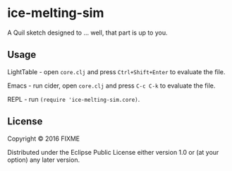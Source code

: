 # ice-melting-sim

A Quil sketch designed to ... well, that part is up to you.

## Usage

LightTable - open `core.clj` and press `Ctrl+Shift+Enter` to evaluate the file.

Emacs - run cider, open `core.clj` and press `C-c C-k` to evaluate the file.

REPL - run `(require 'ice-melting-sim.core)`.

## License

Copyright © 2016 FIXME

Distributed under the Eclipse Public License either version 1.0 or (at
your option) any later version.
